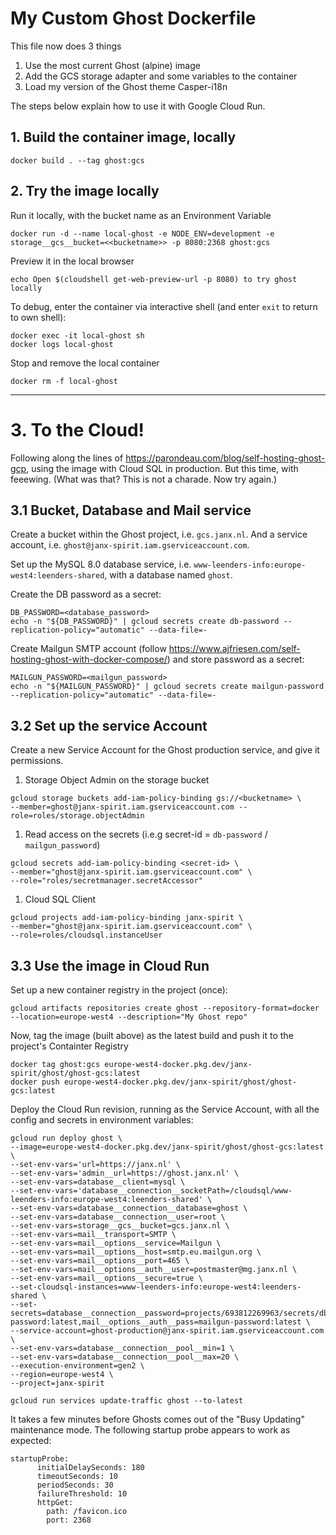 # My Custom Ghost Dockerfile

This file now does 3 things
1. Use the most current Ghost (alpine) image
2. Add the GCS storage adapter and some variables to the container
3. Load my version of the Ghost theme Casper-i18n

The steps below explain how to use it with Google Cloud Run.

## 1. Build the container image, locally

    docker build . --tag ghost:gcs

## 2. Try the image locally
Run it locally, with the bucket name as an Environment Variable
    
    docker run -d --name local-ghost -e NODE_ENV=development -e storage__gcs__bucket=<<bucketname>> -p 8080:2368 ghost:gcs

Preview it in the local browser

    echo Open $(cloudshell get-web-preview-url -p 8080) to try ghost locally

To debug, enter the container via interactive shell (and enter `exit` to return to own shell):

    docker exec -it local-ghost sh
    docker logs local-ghost

Stop and remove the local container

    docker rm -f local-ghost

---

# 3. To the Cloud!
Following along the lines of https://parondeau.com/blog/self-hosting-ghost-gcp, using the image with Cloud SQL in production. But this time, with feeewing. (What was that? This is not a charade. Now try again.)

## 3.1 Bucket, Database and Mail service
Create a bucket within the Ghost project, i.e. `gcs.janx.nl`. And a service account, i.e. `ghost@janx-spirit.iam.gserviceaccount.com`.

Set up the MySQL 8.0 database service, i.e. `www-leenders-info:europe-west4:leenders-shared`, with a database named `ghost`.

Create the DB password as a secret:

    DB_PASSWORD=<database_password>
    echo -n "${DB_PASSWORD}" | gcloud secrets create db-password --replication-policy="automatic" --data-file=-

Create Mailgun SMTP account (follow https://www.ajfriesen.com/self-hosting-ghost-with-docker-compose/)
and store password as a secret:

    MAILGUN_PASSWORD=<mailgun_password>
    echo -n "${MAILGUN_PASSWORD}" | gcloud secrets create mailgun-password --replication-policy="automatic" --data-file=-

## 3.2 Set up the service Account
Create a new Service Account for the Ghost production service, and give it permissions.

1. Storage Object Admin on the storage bucket
```
gcloud storage buckets add-iam-policy-binding gs://<bucketname> \
--member=ghost@janx-spirit.iam.gserviceaccount.com --role=roles/storage.objectAdmin
```
1. Read access on the secrets (i.e.g secret-id = `db-password` / `mailgun_password`)
```
gcloud secrets add-iam-policy-binding <secret-id> \
--member="ghost@janx-spirit.iam.gserviceaccount.com" \
--role="roles/secretmanager.secretAccessor"
```
1. Cloud SQL Client
```
gcloud projects add-iam-policy-binding janx-spirit \
--member="ghost@janx-spirit.iam.gserviceaccount.com" \
--role=roles/cloudsql.instanceUser
```
## 3.3 Use the image in Cloud Run
Set up a new container registry in the project (once):

    gcloud artifacts repositories create ghost --repository-format=docker --location=europe-west4 --description="My Ghost repo"

Now, tag the image (built above) as the latest build and push it to the project's Containter Registry

    docker tag ghost:gcs europe-west4-docker.pkg.dev/janx-spirit/ghost/ghost-gcs:latest
    docker push europe-west4-docker.pkg.dev/janx-spirit/ghost/ghost-gcs:latest

Deploy the Cloud Run revision, running as the Service Account, with all the config and secrets in environment variables:
```
gcloud run deploy ghost \
--image=europe-west4-docker.pkg.dev/janx-spirit/ghost/ghost-gcs:latest \
--set-env-vars='url=https://janx.nl' \
--set-env-vars='admin__url=https://ghost.janx.nl' \
--set-env-vars=database__client=mysql \
--set-env-vars='database__connection__socketPath=/cloudsql/www-leenders-info:europe-west4:leenders-shared' \
--set-env-vars=database__connection__database=ghost \
--set-env-vars=database__connection__user=root \
--set-env-vars=storage__gcs__bucket=gcs.janx.nl \
--set-env-vars=mail__transport=SMTP \
--set-env-vars=mail__options__service=Mailgun \
--set-env-vars=mail__options__host=smtp.eu.mailgun.org \
--set-env-vars=mail__options__port=465 \
--set-env-vars=mail__options__auth__user=postmaster@mg.janx.nl \
--set-env-vars=mail__options__secure=true \
--set-cloudsql-instances=www-leenders-info:europe-west4:leenders-shared \
--set-secrets=database__connection__password=projects/693812269963/secrets/db-password:latest,mail__options__auth__pass=mailgun-password:latest \
--service-account=ghost-production@janx-spirit.iam.gserviceaccount.com \
--set-env-vars=database__connection__pool__min=1 \
--set-env-vars=database__connection__pool__max=20 \
--execution-environment=gen2 \
--region=europe-west4 \
--project=janx-spirit

gcloud run services update-traffic ghost --to-latest
```
It takes a few minutes before Ghosts comes out of the "Busy Updating" maintenance mode. The following startup probe appears to work as expected:
```
startupProbe:
      initialDelaySeconds: 180
      timeoutSeconds: 10
      periodSeconds: 30
      failureThreshold: 10
      httpGet:
        path: /favicon.ico
        port: 2368
```
